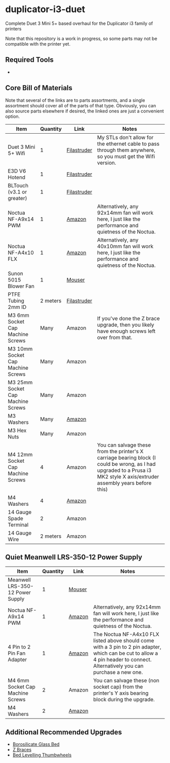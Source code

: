 # duplicator-i3-duet
Complete Duet 3 Mini 5+ based overhaul for the Duplicator i3 family of printers

Note that this repository is a work in progress, so some parts may not be compatible with the printer yet.

## Required Tools
- 

## Core Bill of Materials
Note that several of the links are to parts assortments, and a single assortment should cover all of the parts of that type. Obviously, you can also source parts elsewhere if desired, the linked ones are just a convenient option.

| Item | Quantity | Link | Notes |
| ---- | -------- | ---- | ----- |
| Duet 3 Mini 5+ Wifi | 1 | [Filastruder](https://www.filastruder.com/collections/electronics/products/duet-3-mini-5) | My STLs don't allow for the ethernet cable to pass through them anywhere, so you must get the Wifi version.
| E3D V6 Hotend | 1 | [Filastruder](https://www.filastruder.com/products/all-metal-e3d-v6-hotend?variant=747155309) |
| BLTouch (v3.1 or greater) | 1 | [Filastruder](https://www.filastruder.com/collections/electronics/products/bltouch-automatic-bed-leveling-probe) |
| Noctua NF-A9x14 PWM | 1 | [Amazon](https://www.amazon.com/gp/product/B009NQM7V2/) | Alternatively, any 92x14mm fan will work here, I just like the performance and quietness of the Noctua. |
| Noctua NF-A4x10 FLX | 1 | [Amazon](https://www.amazon.com/gp/product/B009NQLT0M/) | Alternatively, any 40x10mm fan will work here, I just like the performance and quietness of the Noctua. |
| Sunon 5015 Blower Fan | 1 | [Mouser](https://www.mouser.com/ProductDetail/369-MF50151VXB00UA99) |
| PTFE Tubing 2mm ID | 2 meters | [Filastruder](https://www.filastruder.com/collections/e3d-spare-parts-and-accessories/products/ptfe-tubing?variant=485332121)
| M3 6mm Socket Cap Machine Screws | Many | Amazon | If you've done the Z brace upgrade, then you likely have enough screws left over from that.
| M3 10mm Socket Cap Machine Screws | Many | Amazon
| M3 25mm Socket Cap Machine Screws | Many | Amazon
| M3 Washers | Many | [Amazon](https://www.amazon.com/gp/product/B07CG9J4NC)
| M3 Hex Nuts | Many | Amazon
| M4 12mm Socket Cap Machine Screws | 4 | Amazon | You can salvage these from the printer's X carriage bearing block (I could be wrong, as I had upgraded to a Prusa i3 MK2 style X axis/extruder assembly years before this)
| M4 Washers | 4 | [Amazon](https://www.amazon.com/gp/product/B07CG9J4NC)
| 14 Gauge Spade Terminal | 2 | Amazon
| 14 Gauge Wire | 2 meters | Amazon

## Quiet Meanwell LRS-350-12 Power Supply
| Item | Quantity | Link | Notes |
| ---- | -------- | ---- | ----- |
| Meanwell LRS-350-12 Power Supply | 1 | [Mouser](https://www.mouser.com/ProductDetail/709-LRS350-12) |
| Noctua NF-A9x14 PWM | 1 | [Amazon](https://www.amazon.com/gp/product/B009NQM7V2/) | Alternatively, any 92x14mm fan will work here, I just like the performance and quietness of the Noctua. |
| 4 Pin to 2 Pin Fan Adapter | 1 | [Amazon](https://smile.amazon.com/s?k=4+pin+to+2+pin+fan+adapter) | The Noctua NF-A4x10 FLX listed above should come with a 3 pin to 2 pin adapter, which can be cut to allow a 4 pin header to connect. Alternatively you can purchase a new one.
| M4 6mm Socket Cap Machine Screws | 2 | Amazon | You can salvage these (non socket cap) from the printer's Y axis bearing block during the upgrade.
| M4 Washers | 2 | [Amazon](https://www.amazon.com/gp/product/B07CG9J4NC)

## Additional Recommended Upgrades
- [Borosilicate Glass Bed](upgrades/borosilicate_glass_bed.md)
- [Z Braces](https://www.thingiverse.com/thing:921948)
- [Bed Levelling Thumbwheels](https://www.thingiverse.com/thing:1917422)

